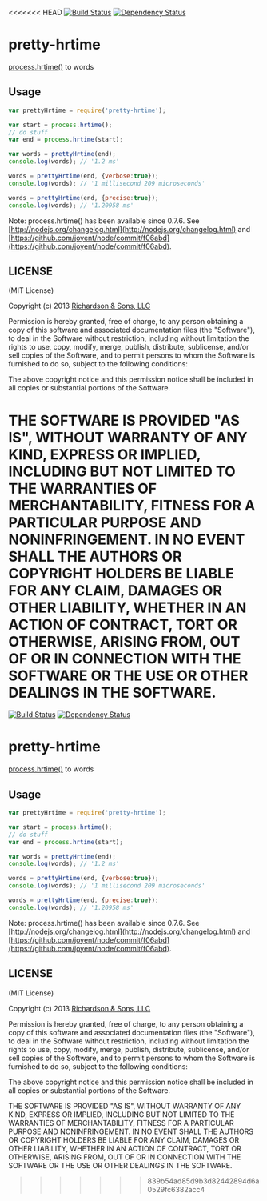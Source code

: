 <<<<<<< HEAD
[![Build Status](https://secure.travis-ci.org/robrich/pretty-hrtime.png?branch=master)](https://travis-ci.org/robrich/pretty-hrtime)
[![Dependency Status](https://david-dm.org/robrich/pretty-hrtime.png)](https://david-dm.org/robrich/pretty-hrtime)

pretty-hrtime
============

[process.hrtime()](http://nodejs.org/api/process.html#process_process_hrtime) to words

Usage
-----

```javascript
var prettyHrtime = require('pretty-hrtime');

var start = process.hrtime();
// do stuff
var end = process.hrtime(start);

var words = prettyHrtime(end);
console.log(words); // '1.2 ms'

words = prettyHrtime(end, {verbose:true});
console.log(words); // '1 millisecond 209 microseconds'

words = prettyHrtime(end, {precise:true});
console.log(words); // '1.20958 ms'
```

Note: process.hrtime() has been available since 0.7.6.
See [http://nodejs.org/changelog.html](http://nodejs.org/changelog.html)
and [https://github.com/joyent/node/commit/f06abd](https://github.com/joyent/node/commit/f06abd).

LICENSE
-------

(MIT License)

Copyright (c) 2013 [Richardson & Sons, LLC](http://richardsonandsons.com/)

Permission is hereby granted, free of charge, to any person obtaining
a copy of this software and associated documentation files (the
"Software"), to deal in the Software without restriction, including
without limitation the rights to use, copy, modify, merge, publish,
distribute, sublicense, and/or sell copies of the Software, and to
permit persons to whom the Software is furnished to do so, subject to
the following conditions:

The above copyright notice and this permission notice shall be
included in all copies or substantial portions of the Software.

THE SOFTWARE IS PROVIDED "AS IS", WITHOUT WARRANTY OF ANY KIND,
EXPRESS OR IMPLIED, INCLUDING BUT NOT LIMITED TO THE WARRANTIES OF
MERCHANTABILITY, FITNESS FOR A PARTICULAR PURPOSE AND
NONINFRINGEMENT. IN NO EVENT SHALL THE AUTHORS OR COPYRIGHT HOLDERS BE
LIABLE FOR ANY CLAIM, DAMAGES OR OTHER LIABILITY, WHETHER IN AN ACTION
OF CONTRACT, TORT OR OTHERWISE, ARISING FROM, OUT OF OR IN CONNECTION
WITH THE SOFTWARE OR THE USE OR OTHER DEALINGS IN THE SOFTWARE.
=======
[![Build Status](https://secure.travis-ci.org/robrich/pretty-hrtime.png?branch=master)](https://travis-ci.org/robrich/pretty-hrtime)
[![Dependency Status](https://david-dm.org/robrich/pretty-hrtime.png)](https://david-dm.org/robrich/pretty-hrtime)

pretty-hrtime
============

[process.hrtime()](http://nodejs.org/api/process.html#process_process_hrtime) to words

Usage
-----

```javascript
var prettyHrtime = require('pretty-hrtime');

var start = process.hrtime();
// do stuff
var end = process.hrtime(start);

var words = prettyHrtime(end);
console.log(words); // '1.2 ms'

words = prettyHrtime(end, {verbose:true});
console.log(words); // '1 millisecond 209 microseconds'

words = prettyHrtime(end, {precise:true});
console.log(words); // '1.20958 ms'
```

Note: process.hrtime() has been available since 0.7.6.
See [http://nodejs.org/changelog.html](http://nodejs.org/changelog.html)
and [https://github.com/joyent/node/commit/f06abd](https://github.com/joyent/node/commit/f06abd).

LICENSE
-------

(MIT License)

Copyright (c) 2013 [Richardson & Sons, LLC](http://richardsonandsons.com/)

Permission is hereby granted, free of charge, to any person obtaining
a copy of this software and associated documentation files (the
"Software"), to deal in the Software without restriction, including
without limitation the rights to use, copy, modify, merge, publish,
distribute, sublicense, and/or sell copies of the Software, and to
permit persons to whom the Software is furnished to do so, subject to
the following conditions:

The above copyright notice and this permission notice shall be
included in all copies or substantial portions of the Software.

THE SOFTWARE IS PROVIDED "AS IS", WITHOUT WARRANTY OF ANY KIND,
EXPRESS OR IMPLIED, INCLUDING BUT NOT LIMITED TO THE WARRANTIES OF
MERCHANTABILITY, FITNESS FOR A PARTICULAR PURPOSE AND
NONINFRINGEMENT. IN NO EVENT SHALL THE AUTHORS OR COPYRIGHT HOLDERS BE
LIABLE FOR ANY CLAIM, DAMAGES OR OTHER LIABILITY, WHETHER IN AN ACTION
OF CONTRACT, TORT OR OTHERWISE, ARISING FROM, OUT OF OR IN CONNECTION
WITH THE SOFTWARE OR THE USE OR OTHER DEALINGS IN THE SOFTWARE.
>>>>>>> 839b54ad85d9b3d82442894d6a0529fc6382acc4
